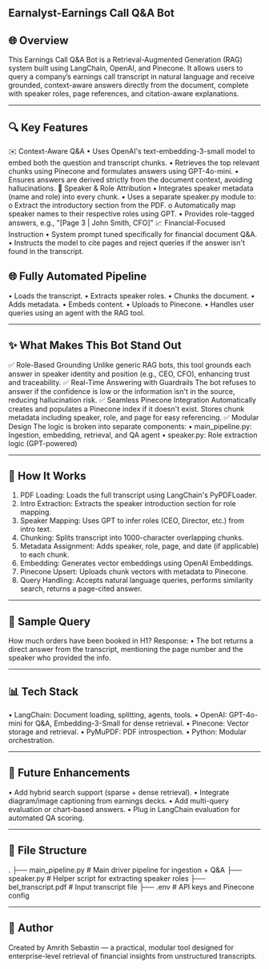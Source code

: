 ## Earnalyst-Earnings Call Q&A Bot
## 🌐 Overview
This Earnings Call Q&A Bot is a Retrieval-Augmented Generation (RAG) system built using LangChain, OpenAI, and Pinecone. It allows users to query a company’s earnings call transcript in natural language and receive grounded, context-aware answers directly from the document, complete with speaker roles, page references, and citation-aware explanations.
________________________________________
## 🔍 Key Features
✉️ Context-Aware Q&A
•	Uses OpenAI's text-embedding-3-small model to embed both the question and transcript chunks.
•	Retrieves the top relevant chunks using Pinecone and formulates answers using GPT-4o-mini.
•	Ensures answers are derived strictly from the document context, avoiding hallucinations.
📄 Speaker & Role Attribution
•	Integrates speaker metadata (name and role) into every chunk.
•	Uses a separate speaker.py module to:
o	Extract the introductory section from the PDF.
o	Automatically map speaker names to their respective roles using GPT.
•	Provides role-tagged answers, e.g., "[Page 3 | John Smith, CFO]"
📈 Financial-Focused Instruction
•	System prompt tuned specifically for financial document Q&A.
•	Instructs the model to cite pages and reject queries if the answer isn't found in the transcript.
## 🌐 Fully Automated Pipeline
•	Loads the transcript.
•	Extracts speaker roles.
•	Chunks the document.
•	Adds metadata.
•	Embeds content.
•	Uploads to Pinecone.
•	Handles user queries using an agent with the RAG tool.
________________________________________
## ✨ What Makes This Bot Stand Out
✅ Role-Based Grounding
Unlike generic RAG bots, this tool grounds each answer in speaker identity and position (e.g., CEO, CFO), enhancing trust and traceability.
✅ Real-Time Answering with Guardrails
The bot refuses to answer if the confidence is low or the information isn't in the source, reducing hallucination risk.
✅ Seamless Pinecone Integration
Automatically creates and populates a Pinecone index if it doesn't exist. Stores chunk metadata including speaker, role, and page for easy referencing.
✅ Modular Design
The logic is broken into separate components:
•	main_pipeline.py: Ingestion, embedding, retrieval, and QA agent
•	speaker.py: Role extraction logic (GPT-powered)
________________________________________
## 📖 How It Works
1.	PDF Loading: Loads the full transcript using LangChain's PyPDFLoader.
2.	Intro Extraction: Extracts the speaker introduction section for role mapping.
3.	Speaker Mapping: Uses GPT to infer roles (CEO, Director, etc.) from intro text.
4.	Chunking: Splits transcript into 1000-character overlapping chunks.
5.	Metadata Assignment: Adds speaker, role, page, and date (if applicable) to each chunk.
6.	Embedding: Generates vector embeddings using OpenAI Embeddings.
7.	Pinecone Upsert: Uploads chunk vectors with metadata to Pinecone.
8.	Query Handling: Accepts natural language queries, performs similarity search, returns a page-cited answer.
________________________________________
## 🤖 Sample Query
How much orders have been booked in H1?
Response:
•	The bot returns a direct answer from the transcript, mentioning the page number and the speaker who provided the info.
________________________________________
## 📊 Tech Stack
•	LangChain: Document loading, splitting, agents, tools.
•	OpenAI: GPT-4o-mini for Q&A, Embedding-3-Small for dense retrieval.
•	Pinecone: Vector storage and retrieval.
•	PyMuPDF: PDF introspection.
•	Python: Modular orchestration.
________________________________________
## 🔹 Future Enhancements
•	Add hybrid search support (sparse + dense retrieval).
•	Integrate diagram/image captioning from earnings decks.
•	Add multi-query evaluation or chart-based answers.
•	Plug in LangChain evaluation for automated QA scoring.
________________________________________
## 📁 File Structure
.
├── main_pipeline.py       # Main driver pipeline for ingestion + Q&A
├── speaker.py             # Helper script for extracting speaker roles
├── bel_transcript.pdf     # Input transcript file
├── .env                   # API keys and Pinecone config
________________________________________
## 🎉 Author
Created by Amrith Sebastin — a practical, modular tool designed for enterprise-level retrieval of financial insights from unstructured transcripts.

